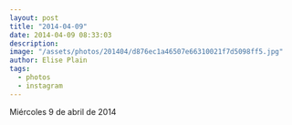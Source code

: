 ```yaml
---
layout: post
title: "2014-04-09"
date: 2014-04-09 08:33:03
description: 
image: "/assets/photos/201404/d876ec1a46507e66310021f7d5098ff5.jpg"
author: Elise Plain
tags: 
  - photos
  - instagram
---
```


Miércoles 9 de abril de 2014
<p></p>

